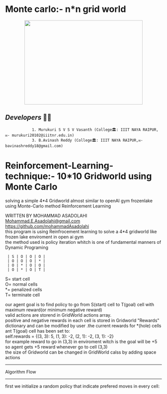 # Monte carlo:- n*n grid world
<p align="center">
  <img width="380" height="270" src="https://github.com/bavinashreddy18/Monte-carlo-n-n-grid-world/edit/main/README.md">
  </p>

## ***Developers*** 👦👦
                1. Murukuri S V S V Vasanth (College🏛️: IIIT NAYA RAIPUR,✉️- murukuri20102@iiitnr.edu.in)
                3. B.Avinash Reddy (College🏛️: IIIT NAYA RAIPUR,✉️- bavinashreddy18@gmail.com)
# Reinforcement-Learning-technique:- 10*10 Gridworld using Monte Carlo
solving a simple 4*4 Gridworld almost similar to openAI gym frozenlake using Monte-Carlo method Reinforcement Learning

WRITTEN BY MOHAMMAD ASADOLAHI  
Mohammad.E.Asadolahi@gmail.com  
https://github.com/mohammadAsadolahi  
this program is using Reinfrocement learning to solve a 4*4 gridworld like frozen lake enviroment in open ai gym  
the method used is policy iteration whitch is one of fundamental manners of Dynamic Programing  

     | S | O | O | O |  
     | O | O | O | * |  
     | O | * | O | O |  
     | O | * | O | T |  

  
  S= start cell  
  O= normal cells  
  *= penalized cells  
  T= terminate cell  
  
our agent goal is to find policy to go from S(start) cell to T(goal) cell with maximum reward(or minimum negative reward)  
valid actions are storend in GridWorld actions array.  
positive and negative rewards in each cell is stored in Gridworld  "Rewards" dictionary and can be modified by user .the current rewards for *(hole) cells ant T(goal) cell has been set to:  
self.rewards = {(3, 3): 5, (1, 3): -2, (2, 1): -2, (3, 1): -2}  
for example reward to go in (3,3) in enviroment witch is the goal will be +5 so agent gets +5 reward whenever go to cell (3,3)  
the size of Gridworld can be changed in GridWorld calss by adding space actions  
***************************
Algorithm Flow
***************************
  first we initialize a random policy that indicate prefered moves in every cell:  
 
